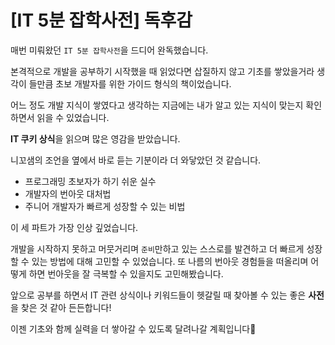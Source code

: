 # [IT 5분 잡학사전] 독후감

매번 미뤄왔던 `IT 5분 잡학사전`을 드디어 완독했습니다.

본격적으로 개발을 공부하기 시작했을 때 읽었다면 삽질하지 않고 기초를 쌓았을거라 생각이 들만큼 초보 개발자를 위한 가이드 형식의 책이었습니다.

어느 정도 개발 지식이 쌓였다고 생각하는 지금에는 내가 알고 있는 지식이 맞는지 확인하면서 읽을 수 있었습니다.

**IT 쿠키 상식**을 읽으며 많은 영감을 받았습니다.

니꼬샘의 조언을 옆에서 바로 듣는 기분이라 더 와닿았던 것 같습니다.

- 프로그래밍 초보자가 하기 쉬운 실수
- 개발자의 번아웃 대처법
- 주니어 개발자가 빠르게 성장할 수 있는 비법

이 세 파트가 가장 인상 깊었습니다.

개발을 시작하지 못하고 머뭇거리며 `준비`만하고 있는 스스로를 발견하고 더 빠르게 성장할 수 있는 방법에 대해 고민할 수 있었습니다. 또 나름의 번아웃 경험들을 떠올리며 어떻게 하면 번아웃을 잘 극복할 수 있을지도 고민해봤습니다.

앞으로 공부를 하면서 IT 관련 상식이나 키워드들이 헷갈릴 때 찾아볼 수 있는 좋은 **사전**을 찾은 것 같아 든든합니다! 

이젠 기초와 함께 실력을 더 쌓아갈 수 있도록 달려나갈 계획입니다🚀